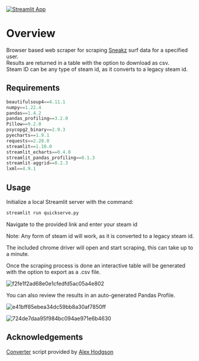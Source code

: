 [![Streamlit App](https://static.streamlit.io/badges/streamlit_badge_black_white.svg)](https://share.streamlit.io/ellerman4/surf-stats-dashboard/quickstart.py)
# Overview
Browser based web scraper for scraping [Sneakz](https://snksrv.com/surfstats/) surf data for a specified user.  
Results are returned in a table with the option to download as csv.  
Steam ID can be any type of steam id, as it converts to a legacy steam id.  

## Requirements
```python
beautifulsoup4==4.11.1
numpy==1.22.4
pandas==1.4.2
pandas_profiling==3.2.0
Pillow==9.2.0
psycopg2_binary==2.9.3
pyecharts==1.9.1
requests==2.28.0
streamlit==1.10.0
streamlit_echarts==0.4.0
streamlit_pandas_profiling==0.1.3
streamlit-aggrid==0.2.3
lxml==4.9.1
```



## Usage
Initialize a local Streamlit server with the command:
```python
streamlit run quickserve.py
```
Navigate to the provided link and enter your steam id

Note: Any form of steam id will work, as it is converted to a legacy steam id.  

The included chrome driver will open and start scraping, this can take up to a minute.

Once the scraping process is done an interactive table will be generated with the option to export as a .csv file.

![f2fe1f2ad68e0e1cfedfd5ac05a4e802](https://user-images.githubusercontent.com/106990217/178086877-c6e54b5b-ff3c-402f-8012-186a9708641a.png)


You can also review the results in an auto-generated Pandas Profile.  

![e41bff85ebea34dc59bb8a30af7850ff](https://user-images.githubusercontent.com/106990217/177888908-6cecaf64-63cf-4e38-8e8f-eeeab88df6b5.png)

![724de7daa95f984bc094ae971e6b4630](https://user-images.githubusercontent.com/106990217/177889028-349fd800-5ae2-4bef-80ea-1d4642070f32.png)


## Acknowledgements
[Converter](https://github.com/AlexHodgson/steamid-converter) script provided by [Alex Hodgson](https://github.com/AlexHodgson)
